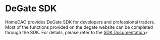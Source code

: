 # DeGate SDK

HomeDAO provides DeGate SDK for developers and professional traders. Most of the functions provided on the degate website can be completed through the SDK. For details, please refer to the [SDK Documentation](https://api-docs.degate.com/spot/#change-log)>

